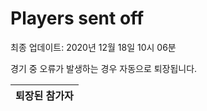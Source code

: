 # Players sent off
최종 업데이트: 2020년 12월 18일 10시 06분


경기 중 오류가 발생하는 경우 자동으로 퇴장됩니다.


| 퇴장된 참가자 |
|:---:|